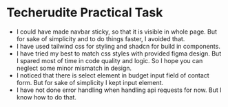 # Techerudite Practical Task

- I could have made navbar sticky, so that it is visible in whole page. But for sake of simplicity and to do things faster, I avoided that.
- I have used tailwind css for styling and shadcn for build in components.
- I have tried my best to match css styles with provided figma design. But I spared most of time in code quality and logic. So I hope you can neglect some minor mismatch in design.
- I noticed that there is select element in budget input field of contact form. But for sake of simplicity I kept input element.
- I have not done error handling when handling api requests for now. But I know how to do that.
